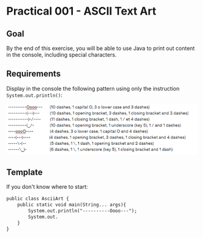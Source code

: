 # Practical 001 - ASCII Text Art

## Goal
By the end of this exercise, you will be able to use Java to print out content in the console, including special characters.

## Requirements
Display in the console the following pattern using only the instruction `System.out.println()`:

![foot-steps.png](resources/foot-steps.png)

## Template
If you don't know where to start:

    public class AsciiArt {
        public static void main(String... args){
            System.out.println("----------Oooo---");
            System.out.
        }
    }
